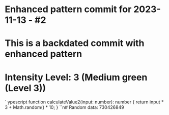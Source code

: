 ﻿# Enhanced pattern commit for 2023-11-13 - #2
# This is a backdated commit with enhanced pattern
# Intensity Level: 3 (Medium green (Level 3))
`	ypescript
function calculateValue2(input: number): number {
    return input * 3 + Math.random() * 10;
}
``n# Random data: 730426849

